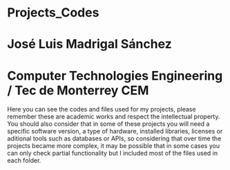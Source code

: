 # Projects_Codes
# José Luis Madrigal Sánchez
# Computer Technologies Engineering / Tec de Monterrey CEM
Here you can see the codes and files used for my projects, please remember these are academic works and respect the intellectual property. You should also consider that in some of these projects you will need a specific software version, a type of hardware, installed libraries, licenses or aditional tools such as databases or APIs, so considering that over time the projects became more complex, it may be possible that in some cases you can only check partial functionality but I included most of the files used in each folder.
